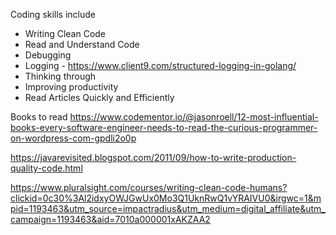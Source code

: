 Coding skills include
- Writing Clean Code
- Read and Understand Code
- Debugging  
- Logging - https://www.client9.com/structured-logging-in-golang/
- Thinking through
- Improving productivity 
- Read Articles Quickly and Efficiently


Books to read
https://www.codementor.io/@jasonroell/12-most-influential-books-every-software-engineer-needs-to-read-the-curious-programmer-on-wordpress-com-gpdli2o0p

https://javarevisited.blogspot.com/2011/09/how-to-write-production-quality-code.html

https://www.pluralsight.com/courses/writing-clean-code-humans?clickid=0c30%3Al2idxyOWJGwUx0Mo3Q1UknRwQ1vYRAIVU0&irgwc=1&mpid=1193463&utm_source=impactradius&utm_medium=digital_affiliate&utm_campaign=1193463&aid=7010a000001xAKZAA2

